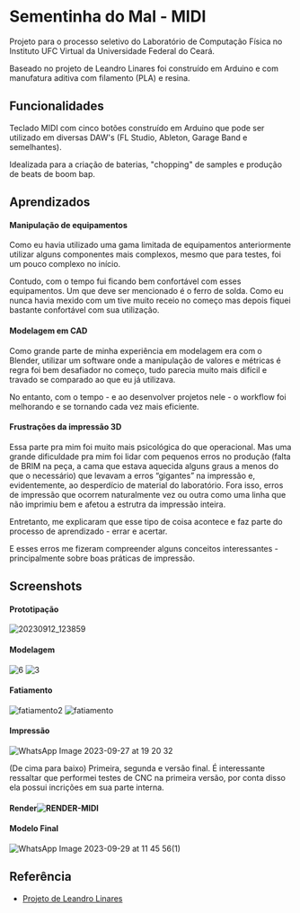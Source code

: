 
# Sementinha do Mal - MIDI

Projeto para o processo seletivo do Laboratório de Computação Física no Instituto UFC Virtual da Universidade Federal do Ceará.

Baseado no projeto de Leandro Linares foi construído em Arduino e com manufatura aditiva com filamento (PLA) e resina.


## Funcionalidades

Teclado MIDI com cinco botões construído em Arduino que pode ser utilizado em diversas DAW's (FL Studio, Ableton, Garage Band e semelhantes).

Idealizada para a criação de baterias, "chopping" de samples e produção de beats de boom bap.

## Aprendizados
#### Manipulação de equipamentos
Como eu havia utilizado uma gama limitada de equipamentos anteriormente utilizar alguns componentes mais complexos, mesmo que para testes, foi um pouco complexo no início.

Contudo, com o tempo fui ficando bem confortável com esses equipamentos. Um que deve ser mencionado é o ferro de solda. Como eu nunca havia mexido com um tive muito receio no começo mas depois fiquei bastante confortável com sua utilização.

#### Modelagem em CAD 
Como grande parte de minha experiência em modelagem era com o Blender, utilizar um software onde a manipulação de valores e métricas é regra foi bem desafiador no começo, tudo parecia muito mais difícil e travado se comparado ao que eu já utilizava.

No entanto, com o tempo - e ao desenvolver projetos nele - o workflow foi melhorando e se tornando cada vez mais eficiente.

#### Frustrações da impressão 3D 
Essa parte pra mim foi muito mais psicológica do que operacional. Mas uma grande dificuldade pra mim foi lidar com pequenos erros no produção (falta de BRIM na peça, a cama que estava aquecida alguns graus a menos do que o necessário) que levavam a erros “gigantes” na impressão e, evidentemente, ao desperdício de material do laboratório. Fora isso, erros de impressão que ocorrem naturalmente vez ou outra como uma linha que não imprimiu bem e afetou a estrutra da impressão inteira. 

Entretanto, me explicaram que esse tipo de coisa acontece e faz parte do processo de aprendizado - errar e acertar. 

E esses erros me fizeram compreender alguns conceitos interessantes - principalmente sobre boas práticas de impressão.


## Screenshots

#### Prototipação
![20230912_123859](https://github.com/ribeiroLevi/SementinhaDoMal-MIDI/assets/126264441/601dd7f5-786e-4272-ae9d-bd363e857f2c)

#### Modelagem
![6](https://github.com/ribeiroLevi/MIDI-ARDUINO/assets/126264441/36d11036-7eca-494e-abf2-dfaa402518aa)
![3](https://github.com/ribeiroLevi/MIDI-ARDUINO/assets/126264441/bae5c77a-745a-41df-8919-5e0b9f4c82cc)

#### Fatiamento
![fatiamento2](https://github.com/ribeiroLevi/MIDI-ARDUINO/assets/126264441/50aed935-d7a3-4515-b68d-18f212dce133)
![fatiamento](https://github.com/ribeiroLevi/MIDI-ARDUINO/assets/126264441/fae744c6-1411-4252-ad14-d7f1656c4199)

#### Impressão
![WhatsApp Image 2023-09-27 at 19 20 32](https://github.com/ribeiroLevi/MIDI-ARDUINO/assets/126264441/fa8ad9da-8341-4c16-87de-62f8809094c4)

(De cima para baixo) Primeira, segunda e versão final.
É interessante ressaltar que performei testes de CNC na primeira versão, por conta disso ela possui incrições em sua parte interna.

#### Render![RENDER-MIDI](https://github.com/ribeiroLevi/SementinhaDoMal-MIDI/assets/126264441/d3f8be10-5198-4479-bb61-ad14b0f597e2)

#### Modelo Final
![WhatsApp Image 2023-09-29 at 11 45 56(1)](https://github.com/ribeiroLevi/SementinhaDoMal-MIDI/assets/126264441/9484cc28-c378-4f37-b39a-cb0ad8587449)

## Referência

 - [Projeto de Leandro Linares](https://leandrolinares.com/blog/arduino-midi-controller/)
